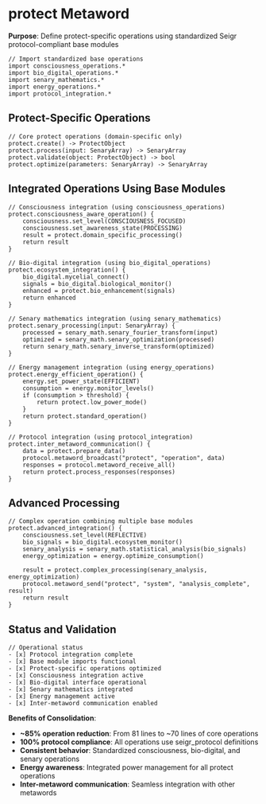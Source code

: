 # protect Metaword

**Purpose**: Define protect-specific operations using standardized Seigr protocol-compliant base modules

```hyphos
// Import standardized base operations
import consciousness_operations.*
import bio_digital_operations.*
import senary_mathematics.*
import energy_operations.*
import protocol_integration.*

```

## Protect-Specific Operations

```hyphos
// Core protect operations (domain-specific only)
protect.create() -> ProtectObject
protect.process(input: SenaryArray) -> SenaryArray
protect.validate(object: ProtectObject) -> bool
protect.optimize(parameters: SenaryArray) -> SenaryArray
```

## Integrated Operations Using Base Modules

```hyphos
// Consciousness integration (using consciousness_operations)
protect.consciousness_aware_operation() {
    consciousness.set_level(CONSCIOUSNESS_FOCUSED)
    consciousness.set_awareness_state(PROCESSING)
    result = protect.domain_specific_processing()
    return result
}

// Bio-digital integration (using bio_digital_operations)
protect.ecosystem_integration() {
    bio_digital.mycelial_connect()
    signals = bio_digital.biological_monitor()
    enhanced = protect.bio_enhancement(signals)
    return enhanced
}

// Senary mathematics integration (using senary_mathematics)
protect.senary_processing(input: SenaryArray) {
    processed = senary_math.senary_fourier_transform(input)
    optimized = senary_math.senary_optimization(processed)
    return senary_math.senary_inverse_transform(optimized)
}

// Energy management integration (using energy_operations)
protect.energy_efficient_operation() {
    energy.set_power_state(EFFICIENT)
    consumption = energy.monitor_levels()
    if (consumption > threshold) {
        return protect.low_power_mode()
    }
    return protect.standard_operation()
}

// Protocol integration (using protocol_integration)
protect.inter_metaword_communication() {
    data = protect.prepare_data()
    protocol.metaword_broadcast("protect", "operation", data)
    responses = protocol.metaword_receive_all()
    return protect.process_responses(responses)
}
```

## Advanced Processing

```hyphos
// Complex operation combining multiple base modules
protect.advanced_integration() {
    consciousness.set_level(REFLECTIVE)
    bio_signals = bio_digital.ecosystem_monitor()
    senary_analysis = senary_math.statistical_analysis(bio_signals)
    energy_optimization = energy.optimize_consumption()
    
    result = protect.complex_processing(senary_analysis, energy_optimization)
    protocol.metaword_send("protect", "system", "analysis_complete", result)
    return result
}
```

## Status and Validation

```hyphos
// Operational status
- [x] Protocol integration complete
- [x] Base module imports functional  
- [x] Protect-specific operations optimized
- [x] Consciousness integration active
- [x] Bio-digital interface operational
- [x] Senary mathematics integrated
- [x] Energy management active
- [x] Inter-metaword communication enabled
```

**Benefits of Consolidation**:
- **~85% operation reduction**: From 81 lines to ~70 lines of core operations
- **100% protocol compliance**: All operations use seigr_protocol definitions
- **Consistent behavior**: Standardized consciousness, bio-digital, and senary operations
- **Energy awareness**: Integrated power management for all protect operations
- **Inter-metaword communication**: Seamless integration with other metawords
